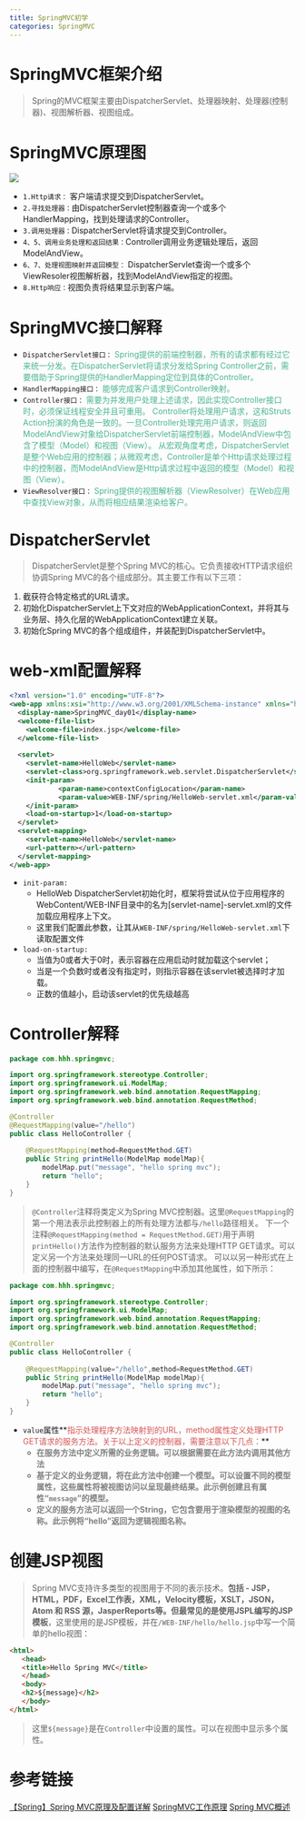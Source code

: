 ```yaml
---
title: SpringMVC初学
categories: SpringMVC
---
```


# SpringMVC框架介绍
> Spring的MVC框架主要由DispatcherServlet、处理器映射、处理器(控制器)、视图解析器、视图组成。

# SpringMVC原理图
![](SpringMVC初学/1.jpg)
- `1.Http请求：` 客户端请求提交到DispatcherServlet。 
- `2.寻找处理器：`由DispatcherServlet控制器查询一个或多个HandlerMapping，找到处理请求的Controller。
- `3.调用处理器：`DispatcherServlet将请求提交到Controller。 
- `4、5、调用业务处理和返回结果：`Controller调用业务逻辑处理后，返回ModelAndView。 
- `6、7、处理视图映射并返回模型：` DispatcherServlet查询一个或多个ViewResoler视图解析器，找到ModelAndView指定的视图。 
- `8.Http响应：`视图负责将结果显示到客户端。

# SpringMVC接口解释
- `DispatcherServlet接口：`
        <font color='#48B492'>Spring提供的前端控制器，所有的请求都有经过它来统一分发。在DispatcherServlet将请求分发给Spring Controller之前，需要借助于Spring提供的HandlerMapping定位到具体的Controller。</font>
- `HandlerMapping接口：`
        <font color='#48B492'>能够完成客户请求到Controller映射。</font>
- `Controller接口：`
        <font color='#48B492'>需要为并发用户处理上述请求，因此实现Controller接口时，必须保证线程安全并且可重用。
        Controller将处理用户请求，这和Struts Action扮演的角色是一致的。一旦Controller处理完用户请求，则返回ModelAndView对象给DispatcherServlet前端控制器，ModelAndView中包含了模型（Model）和视图（View）。
        从宏观角度考虑，DispatcherServlet是整个Web应用的控制器；从微观考虑，Controller是单个Http请求处理过程中的控制器，而ModelAndView是Http请求过程中返回的模型（Model）和视图（View）。</font>
- `ViewResolver接口：`
        <font color='#48B492'>Spring提供的视图解析器（ViewResolver）在Web应用中查找View对象，从而将相应结果渲染给客户。</font>

# DispatcherServlet
> DispatcherServlet是整个Spring MVC的核心。它负责接收HTTP请求组织协调Spring MVC的各个组成部分。其主要工作有以下三项：

1. 截获符合特定格式的URL请求。
2. 初始化DispatcherServlet上下文对应的WebApplicationContext，并将其与业务层、持久化层的WebApplicationContext建立关联。
3. 初始化Spring MVC的各个组成组件，并装配到DispatcherServlet中。

# web-xml配置解释
``` xml
<?xml version="1.0" encoding="UTF-8"?>
<web-app xmlns:xsi="http://www.w3.org/2001/XMLSchema-instance" xmlns="http://xmlns.jcp.org/xml/ns/javaee" xsi:schemaLocation="http://xmlns.jcp.org/xml/ns/javaee http://xmlns.jcp.org/xml/ns/javaee/web-app_3_1.xsd" id="WebApp_ID" version="3.1">
  <display-name>SpringMVC_day01</display-name>
  <welcome-file-list>
    <welcome-file>index.jsp</welcome-file>
  </welcome-file-list>
  
  <servlet>
  	<servlet-name>HelloWeb</servlet-name>
  	<servlet-class>org.springframework.web.servlet.DispatcherServlet</servlet-class>
  	<init-param>
            <param-name>contextConfigLocation</param-name>
            <param-value>WEB-INF/spring/HelloWeb-servlet.xml</param-value>
    </init-param>
  	<load-on-startup>1</load-on-startup>
  </servlet>
  <servlet-mapping>
  	<servlet-name>HelloWeb</servlet-name>
  	<url-pattern></url-pattern>
  </servlet-mapping>
</web-app>
```
- `init-param:`
    - HelloWeb DispatcherServlet初始化时，框架将尝试从位于应用程序的WebContent/WEB-INF目录中的名为[servlet-name]-servlet.xml的文件加载应用程序上下文。
    - 这里我们配置此参数，让其从`WEB-INF/spring/HelloWeb-servlet.xml`下读取配置文件
- `load-on-startup:`
    - 当值为0或者大于0时，表示容器在应用启动时就加载这个servlet；
    - 当是一个负数时或者没有指定时，则指示容器在该servlet被选择时才加载。
    -  正数的值越小，启动该servlet的优先级越高

# Controller解释
``` java
package com.hhh.springmvc;

import org.springframework.stereotype.Controller;
import org.springframework.ui.ModelMap;
import org.springframework.web.bind.annotation.RequestMapping;
import org.springframework.web.bind.annotation.RequestMethod;

@Controller
@RequestMapping(value="/hello")
public class HelloController {
	
	@RequestMapping(method=RequestMethod.GET)
	public String printHello(ModelMap modelMap){
		modelMap.put("message", "hello spring mvc");
		return "hello";
	}
}

```
> `@Controller`注释将类定义为Spring MVC控制器。这里`@RequestMapping`的第一个用法表示此控制器上的所有处理方法都与`/hello`路径相关。 下一个注释`@RequestMapping(method = RequestMethod.GET)`用于声明`printHello()`方法作为控制器的默认服务方法来处理HTTP GET请求。可以定义另一个方法来处理同一URL的任何POST请求。
可以以另一种形式在上面的控制器中编写，在`@RequestMapping`中添加其他属性，如下所示：

``` java
package com.hhh.springmvc;

import org.springframework.stereotype.Controller;
import org.springframework.ui.ModelMap;
import org.springframework.web.bind.annotation.RequestMapping;
import org.springframework.web.bind.annotation.RequestMethod;

@Controller
public class HelloController {
	
	@RequestMapping(value="/hello",method=RequestMethod.GET)
	public String printHello(ModelMap modelMap){
		modelMap.put("message", "hello spring mvc");
		return "hello";
	}
}

```
- `value`属性**<font color='#D55555'>指示处理程序方法映射到的URL，method属性定义处理HTTP GET请求的服务方法。关于以上定义的控制器，需要注意以下几点：</font>**
    - **<font color='#808080'>在服务方法中定义所需的业务逻辑。可以根据需要在此方法内调用其他方法</font>**
    - **<font color='#808080'>基于定义的业务逻辑，将在此方法中创建一个模型。可以设置不同的模型属性，这些属性将被视图访问以呈现最终结果。此示例创建且有属性“`message`”的模型。</font>**
    - **<font color='#808080'>定义的服务方法可以返回一个String，它包含要用于渲染模型的视图的名称。此示例将“hello”返回为逻辑视图名称。</font>**

# 创建JSP视图
> Spring MVC支持许多类型的视图用于不同的表示技术。**包括 - JSP，HTML，PDF，Excel工作表，XML，Velocity模板，XSLT，JSON，Atom 和 RSS 源，JasperReports等。但最常见的是使用JSPL编写的JSP模板**，这里使用的是JSP模板，并在`/WEB-INF/hello/hello.jsp`中写一个简单的hello视图：

``` html
<html>
   <head>
   <title>Hello Spring MVC</title>
   </head>
   <body>
   <h2>${message}</h2>
   </body>
</html>
```
> 这里`${message}`是在`Controller`中设置的属性。可以在视图中显示多个属性。
# 参考链接
[【Spring】Spring MVC原理及配置详解](http://blog.csdn.net/jianyuerensheng/article/details/51258942)
[SpringMVC工作原理](http://blog.csdn.net/liang5630/article/details/43733733)
[Spring MVC概述](http://www.yiibai.com/spring_mvc/springmvc_overview.html)